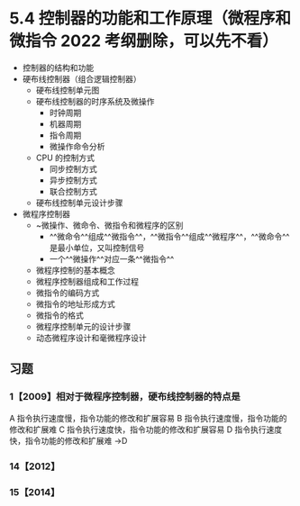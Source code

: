 # 5.4 控制器的功能和工作原理（微程序和微指令 2022 考纲删除，可以先不看）

- 控制器的结构和功能
- 硬布线控制器（组合逻辑控制器）
  - 硬布线控制单元图
  - 硬布线控制器的时序系统及微操作
    - 时钟周期
    - 机器周期
    - 指令周期
    - 微操作命令分析
  - CPU 的控制方式
    - 同步控制方式
    - 异步控制方式
    - 联合控制方式
  - 硬布线控制单元设计步骤
- 微程序控制器
  - ~微操作、微命令、微指令和微程序的区别
    - ^^微命令^^组成^^微指令^^，^^微指令^^组成^^微程序^^，^^微命令^^是最小单位，又叫控制信号
    - 一个^^微操作^^对应一条^^微指令^^
  - 微程序控制的基本概念
  - 微程序控制器组成和工作过程
  - 微指令的编码方式
  - 微指令的地址形成方式
  - 微指令的格式
  - 微程序控制单元的设计步骤
  - 动态微程序设计和毫微程序设计

## 习题

### 1【2009】相对于微程序控制器，硬布线控制器的特点是

A 指令执行速度慢，指令功能的修改和扩展容易
B 指令执行速度慢，指令功能的修改和扩展难
C 指令执行速度快，指令功能的修改和扩展容易
D 指令执行速度快，指令功能的修改和扩展难 →D

### 14【2012】

### 15【2014】
